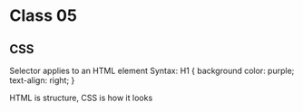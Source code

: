 # Class 05

## CSS
Selector applies to an HTML element
Syntax:
    H1 {
        background color: purple;
        text-align: right;
    }

HTML is structure, CSS is how it looks